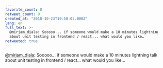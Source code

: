 ```yaml
---
favorite_count: 0
retweet_count: 0
created_at: "2018-10-23T19:50:02.000Z"
lang: en
full_text: >-
  @mirjam_diala: Sooooo... if someone would make a 10 minutes lightning talk
  about unit testing in frontend / react... what would you like…
retweeted: true
---
```


[@mirjam_diala](https://twitter.com/mirjam_diala): Sooooo... if someone would
make a 10 minutes lightning talk about unit testing in frontend / react... what
would you like…
